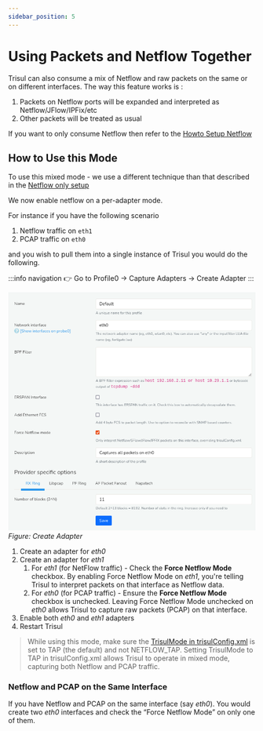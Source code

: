 ```yaml
---
sidebar_position: 5
---
```


# Using Packets and Netflow Together

Trisul can also consume a mix of Netflow and raw packets on the same or
on different interfaces. The way this feature works is :

1. Packets on Netflow ports will be expanded and interpreted as
   Netflow/JFlow/IPFix/etc
2. Other packets will be treated as usual

If you want to only consume Netflow then refer to the [Howto Setup Netflow](netflow_setup)

## How to Use this Mode

To use this mixed mode - we use a different technique than that
described in the [Netflow only setup](netflow_setup)

We now enable netflow on a per-adapter mode.

For instance if you have the following scenario

1. Netflow traffic on `eth1`
2. PCAP traffic on `eth0`

and you wish to pull them into a single instance of Trisul you would do
the following.

:::info navigation
:point_right: Go to Profile0 &rarr; Capture Adapters &rarr; Create Adapter
:::

![](images/pcapnnetflow.png)
*Figure: Create Adapter*

1. Create an adapter for *eth0*
2. Create an adapter for *eth1*
   1. For *eth1* (for NetFlow traffic) - Check the **Force Netflow Mode** checkbox. By enabling Force Netflow Mode on *eth1*, you're telling Trisul to interpret packets on that interface as Netflow data.
   2. For *eth0* (for PCAP traffic) - Ensure the **Force Netflow Mode** checkbox is
      unchecked. Leaving Force Netflow Mode unchecked on *eth0* allows Trisul to capture raw packets (PCAP) on that interface.
3. Enable both *eth0* and *eth1* adapters
4. Restart Trisul

> While using this mode, make sure the [TrisulMode in trisulConfig.xml](/docs/ref/trisulconfig#app) is set to TAP (the default) and not NETFLOW_TAP. Setting TrisulMode to TAP in trisulConfig.xml allows Trisul to operate in mixed mode, capturing both Netflow and PCAP traffic.

### Netflow and PCAP on the Same Interface

If you have Netflow and PCAP on the same interface (say *eth0*). You would
create two *eth0* interfaces and check the “Force Netflow Mode” on only
one of them.
